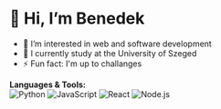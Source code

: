 # 👋 Hi, I’m Benedek
- 👀 I’m interested in web and software development
- 🌱 I currently study at the University of Szeged
- ⚡ Fun fact: I'm up to challanges
  
**Languages & Tools:**  
![Python](https://img.shields.io/badge/-Python-3776AB?style=flat-square&logo=python&logoColor=white)
![JavaScript](https://img.shields.io/badge/-JavaScript-F7DF1E?style=flat-square&logo=javascript&logoColor=black)
![React](https://img.shields.io/badge/-React-61DAFB?style=flat-square&logo=react&logoColor=white)
![Node.js](https://img.shields.io/badge/-Node.js-339933?style=flat-square&logo=node.js&logoColor=white)
